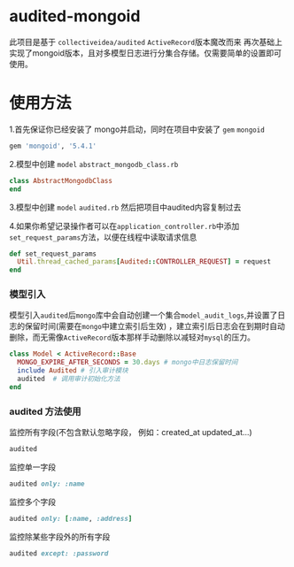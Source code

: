 # audited-mongoid

此项目是基于 `collectiveidea/audited` `ActiveRecord`版本魔改而来
再次基础上实现了mongoid版本，且对多模型日志进行分集合存储。仅需要简单的设置即可使用。

# 使用方法
1.首先保证你已经安装了 mongo并启动，同时在项目中安装了 `gem` `mongoid` 

```ruby
gem 'mongoid', '5.4.1'
```

2.模型中创建 `model` `abstract_mongodb_class.rb`

```ruby
class AbstractMongodbClass
end
```

3.模型中创建 `model` `audited.rb` 然后把项目中audited内容复制过去

4.如果你希望记录操作者可以在`application_controller.rb`中添加`set_request_params`方法，以便在线程中读取请求信息

```ruby
def set_request_params
  Util.thread_cached_params[Audited::CONTROLLER_REQUEST] = request
end
```

### 模型引入
模型引入`audited`后`mongo`库中会自动创建一个集合`model_audit_logs`,并设置了日志的保留时间(需要在`mongo`中建立索引后生效)
，建立索引后日志会在到期时自动删除，而无需像`ActiveRecord`版本那样手动删除以减轻对`mysql`的压力。

```ruby
class Model < ActiveRecord::Base
  MONGO_EXPIRE_AFTER_SECONDS = 30.days # mongo中日志保留时间
  include Audited # 引入审计模块
  audited  # 调用审计初始化方法
end
```

### audited 方法使用
 监控所有字段(不包含默认忽略字段， 例如：created_at updated_at...)
```ruby
audited
```

监控单一字段
```ruby
audited only: :name
```

监控多个字段

```ruby
audited only: [:name, :address]
```

监控除某些字段外的所有字段
```ruby
audited except: :password
```